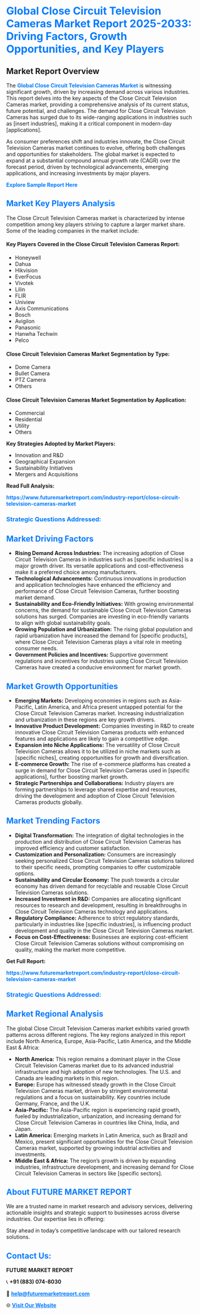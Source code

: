 <h1 style="color: #007BFF;">Global Close Circuit Television Cameras Market Report 2025-2033: Driving Factors, Growth Opportunities, and Key Players</h1>

<section id="overview">
<h2>Market Report Overview</h2>
<p>The <a href="https://www.futuremarketreport.com/industry-report/close-circuit-television-cameras-market" style="color: #007BFF; text-decoration: none;"><strong>Global Close Circuit Television Cameras Market</strong></a> is witnessing significant growth, driven by increasing demand across various industries. This report delves into the key aspects of the Close Circuit Television Cameras market, providing a comprehensive analysis of its current status, future potential, and challenges. The demand for Close Circuit Television Cameras has surged due to its wide-ranging applications in industries such as [insert industries], making it a critical component in modern-day [applications].</p>
<p>As consumer preferences shift and industries innovate, the Close Circuit Television Cameras market continues to evolve, offering both challenges and opportunities for stakeholders. The global market is expected to expand at a substantial compound annual growth rate (CAGR) over the forecast period, driven by technological advancements, emerging applications, and increasing investments by major players.</p>
</section>

<section id="overview">
<p><a href="https://www.futuremarketreport.com/request-sample/reportId=115529" style="color: #007BFF; text-decoration: none;"><strong>Explore Sample Report Here</strong></a></p>
</section>

<section id="key-players">
<h2 style="color: #007BFF;">Market Key Players Analysis</h2>
<p>The Close Circuit Television Cameras market is characterized by intense competition among key players striving to capture a larger market share. Some of the leading companies in the market include:</p>
<h4>Key Players Covered in the Close Circuit Television Cameras Report:</h4>
<ul><li>Honeywell</li><li>Dahua</li><li>Hikvision</li><li>EverFocus</li><li>Vivotek</li><li>Lilin</li><li>FLIR</li><li>Uniview</li><li>Axis Communications</li><li>Bosch</li><li>Avigilon</li><li>Panasonic</li><li>Hanwha Techwin</li><li>Pelco</li></ul>
<h4>Close Circuit Television Cameras Market Segmentation by Type:</h4>
<ul><li>Dome Camera</li><li>Bullet Camera</li><li>PTZ Camera</li><li>Others</li></ul>

<h4>Close Circuit Television Cameras Market Segmentation by Application:</h4>
<ul><li>Commercial</li><li>Residential</li><li>Utility</li><li>Others</li></ul>
<p><strong>Key Strategies Adopted by Market Players:</strong></p>
<ul>
<li>Innovation and R&D</li>
<li>Geographical Expansion</li>
<li>Sustainability Initiatives</li>
<li>Mergers and Acquisitions</li>
</ul>
</section>

<section>
<p><strong>Read Full Analysis: </strong></p><a href="https://www.futuremarketreport.com/industry-report/close-circuit-television-cameras-market" style="color: #007BFF; text-decoration: none;"><strong>https://www.futuremarketreport.com/industry-report/close-circuit-television-cameras-market</strong></a>
<h3 style="color: #007BFF;">Strategic Questions Addressed:</h3>
</section>

<section id="driving-factors">
<h2 style="color: #007BFF;">Market Driving Factors</h2>
<ul>
<li><strong>Rising Demand Across Industries:</strong> The increasing adoption of Close Circuit Television Cameras in industries such as [specific industries] is a major growth driver. Its versatile applications and cost-effectiveness make it a preferred choice among manufacturers.</li>
<li><strong>Technological Advancements:</strong> Continuous innovations in production and application technologies have enhanced the efficiency and performance of Close Circuit Television Cameras, further boosting market demand.</li>
<li><strong>Sustainability and Eco-Friendly Initiatives:</strong> With growing environmental concerns, the demand for sustainable Close Circuit Television Cameras solutions has surged. Companies are investing in eco-friendly variants to align with global sustainability goals.</li>
<li><strong>Growing Population and Urbanization:</strong> The rising global population and rapid urbanization have increased the demand for [specific products], where Close Circuit Television Cameras plays a vital role in meeting consumer needs.</li>
<li><strong>Government Policies and Incentives:</strong> Supportive government regulations and incentives for industries using Close Circuit Television Cameras have created a conducive environment for market growth.</li>
</ul>
</section>

<section id="growth-opportunities">
<h2 style="color: #007BFF;">Market Growth Opportunities</h2>
<ul>
<li><strong>Emerging Markets:</strong> Developing economies in regions such as Asia-Pacific, Latin America, and Africa present untapped potential for the Close Circuit Television Cameras market. Increasing industrialization and urbanization in these regions are key growth drivers.</li>
<li><strong>Innovative Product Development:</strong> Companies investing in R&D to create innovative Close Circuit Television Cameras products with enhanced features and applications are likely to gain a competitive edge.</li>
<li><strong>Expansion into Niche Applications:</strong> The versatility of Close Circuit Television Cameras allows it to be utilized in niche markets such as [specific niches], creating opportunities for growth and diversification.</li>
<li><strong>E-commerce Growth:</strong> The rise of e-commerce platforms has created a surge in demand for Close Circuit Television Cameras used in [specific applications], further boosting market growth.</li>
<li><strong>Strategic Partnerships and Collaborations:</strong> Industry players are forming partnerships to leverage shared expertise and resources, driving the development and adoption of Close Circuit Television Cameras products globally.</li>
</ul>
</section>

<section id="trending-factors">
<h2 style="color: #007BFF;">Market Trending Factors</h2>
<ul>
<li><strong>Digital Transformation:</strong> The integration of digital technologies in the production and distribution of Close Circuit Television Cameras has improved efficiency and customer satisfaction.</li>
<li><strong>Customization and Personalization:</strong> Consumers are increasingly seeking personalized Close Circuit Television Cameras solutions tailored to their specific needs, prompting companies to offer customizable options.</li>
<li><strong>Sustainability and Circular Economy:</strong> The push towards a circular economy has driven demand for recyclable and reusable Close Circuit Television Cameras solutions.</li>
<li><strong>Increased Investment in R&D:</strong> Companies are allocating significant resources to research and development, resulting in breakthroughs in Close Circuit Television Cameras technology and applications.</li>
<li><strong>Regulatory Compliance:</strong> Adherence to strict regulatory standards, particularly in industries like [specific industries], is influencing product development and quality in the Close Circuit Television Cameras market.</li>
<li><strong>Focus on Cost-Effectiveness:</strong> Businesses are exploring cost-efficient Close Circuit Television Cameras solutions without compromising on quality, making the market more competitive.</li>
</ul>
</section>

<section>
<p><strong>Get Full Report: </strong></p><a href="https://www.futuremarketreport.com/industry-report/close-circuit-television-cameras-market" style="color: #007BFF; text-decoration: none;"><strong>https://www.futuremarketreport.com/industry-report/close-circuit-television-cameras-market</strong></a>
<h3 style="color: #007BFF;">Strategic Questions Addressed:</h3>
</section>


<section id="regional-analysis">
<h2 style="color: #007BFF;">Market Regional Analysis</h2>
<p>The global Close Circuit Television Cameras market exhibits varied growth patterns across different regions. The key regions analyzed in this report include North America, Europe, Asia-Pacific, Latin America, and the Middle East & Africa:</p>
<ul>
<li><strong>North America:</strong> This region remains a dominant player in the Close Circuit Television Cameras market due to its advanced industrial infrastructure and high adoption of new technologies. The U.S. and Canada are leading markets in this region.</li>
<li><strong>Europe:</strong> Europe has witnessed steady growth in the Close Circuit Television Cameras market, driven by stringent environmental regulations and a focus on sustainability. Key countries include Germany, France, and the U.K.</li>
<li><strong>Asia-Pacific:</strong> The Asia-Pacific region is experiencing rapid growth, fueled by industrialization, urbanization, and increasing demand for Close Circuit Television Cameras in countries like China, India, and Japan.</li>
<li><strong>Latin America:</strong> Emerging markets in Latin America, such as Brazil and Mexico, present significant opportunities for the Close Circuit Television Cameras market, supported by growing industrial activities and investments.</li>
<li><strong>Middle East & Africa:</strong> The region’s growth is driven by expanding industries, infrastructure development, and increasing demand for Close Circuit Television Cameras in sectors like [specific sectors].</li>
</ul>
</section>

<footer>
<h2 style="color: #007BFF;">About FUTURE MARKET REPORT</h2>
<p>We are a trusted name in market research and advisory services, delivering actionable insights and strategic support to businesses across diverse industries. Our expertise lies in offering:</p>

<p>Stay ahead in today’s competitive landscape with our tailored research solutions.</p>

<h2 style="color: #007BFF;">Contact Us:</h2>
<p><strong>FUTURE MARKET REPORT</strong></p>
<p>📞 <strong>+91 (883) 074-8030</strong></p>
<p>📧 <strong><a href="mailto:help@futuremarketreport.com" style="color: #007BFF;">help@futuremarketreport.com</a></strong></p>
<p>🌐 <strong><a href="https://www.futuremarketreport.com/" style="color: #007BFF;">Visit Our Website</a></strong></p>
</footer>